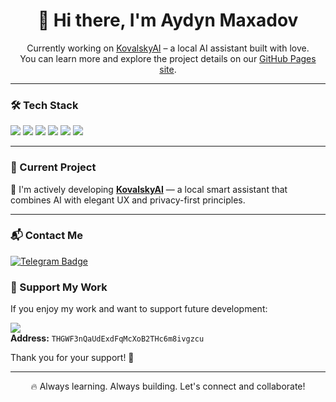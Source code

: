 <h1 align="center">👋 Hi there, I'm Aydyn Maxadov</h1>

<p align="center">
  Currently working on <a href="https://github.com/maxadov/KovalskyAI">KovalskyAI</a> – a local AI assistant built with love.<br>
  You can learn more and explore the project details on our <a href="https://maxadov.github.io/KovalskyAI/">GitHub Pages site</a>.
</p>


---

### 🛠️ Tech Stack

<p align="left">
  <img src="https://img.shields.io/badge/Python-3776AB?style=for-the-badge&logo=python&logoColor=white"/>
  <img src="https://img.shields.io/badge/Flask-000000?style=for-the-badge&logo=flask&logoColor=white"/>
  <img src="https://img.shields.io/badge/HTML5-E34F26?style=for-the-badge&logo=html5&logoColor=white"/>
  <img src="https://img.shields.io/badge/CSS3-1572B6?style=for-the-badge&logo=css3&logoColor=white"/>
  <img src="https://img.shields.io/badge/Git-F05032?style=for-the-badge&logo=git&logoColor=white"/>
  <img src="https://img.shields.io/badge/GitHub-181717?style=for-the-badge&logo=github&logoColor=white"/>
</p>

---

### 🚀 Current Project

🔧 I'm actively developing **[KovalskyAI](https://github.com/maxadov/KovalskyAI)** — a local smart assistant that combines AI with elegant UX and privacy-first principles.

---

### 📬 Contact Me

<p>
  <a href="https://t.me/aydynmaxadow">
    <img src="https://img.shields.io/badge/Telegram-26A5E4?style=for-the-badge&logo=telegram&logoColor=white" alt="Telegram Badge"/>
  </a>
</p>  

### 💸 Support My Work

If you enjoy my work and want to support future development:

<p>
  <img src="https://img.shields.io/badge/USDT-TRC20-green?style=for-the-badge&logo=tether&logoColor=white" />
  <br>
  <strong>Address:</strong> <code>THGWF3nQaUdExdFqMcXoB2THc6m8ivgzcu</code> 

Thank you for your support! 💚


---

<p align="center">
  🔥 Always learning. Always building. Let's connect and collaborate!
</p>

